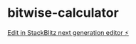 # bitwise-calculator

[Edit in StackBlitz next generation editor ⚡️](https://stackblitz.com/~/github.com/hamisbela/bitwise-calculator)